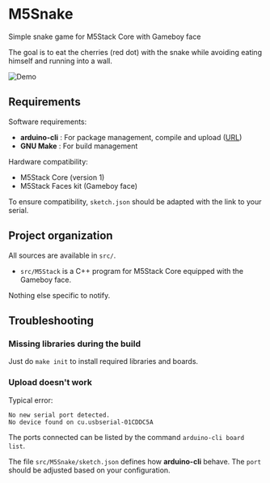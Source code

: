 # M5Snake
Simple snake game for M5Stack Core with Gameboy face

The goal is to eat the cherries (red dot) with the snake while avoiding eating himself and running into a wall.

![Demo](extras/img/m5snake_demo.gif)

## Requirements
Software requirements:
* **arduino-cli** : For package management, compile and upload ([URL](https://github.com/arduino/arduino-cli))
* **GNU Make** : For build management

Hardware compatibility:
* M5Stack Core (version 1)
* M5Stack Faces kit (Gameboy face)

To ensure compatibility, `sketch.json` should be adapted with the link to your serial.

## Project organization
All sources are available in `src/`.

* `src/M5Stack` is a C++ program for M5Stack Core equipped with the Gameboy face.

Nothing else specific to notify.

## Troubleshooting

### Missing libraries during the build
Just do `make init` to install required libraries and boards.

### Upload doesn't work

Typical error:
```
No new serial port detected.
No device found on cu.usbserial-01CDDC5A
```
The ports connected can be listed by the command `arduino-cli board list`.

The file `src/M5Snake/sketch.json` defines how **arduino-cli** behave. The `port` should be adjusted based on your configuration.
